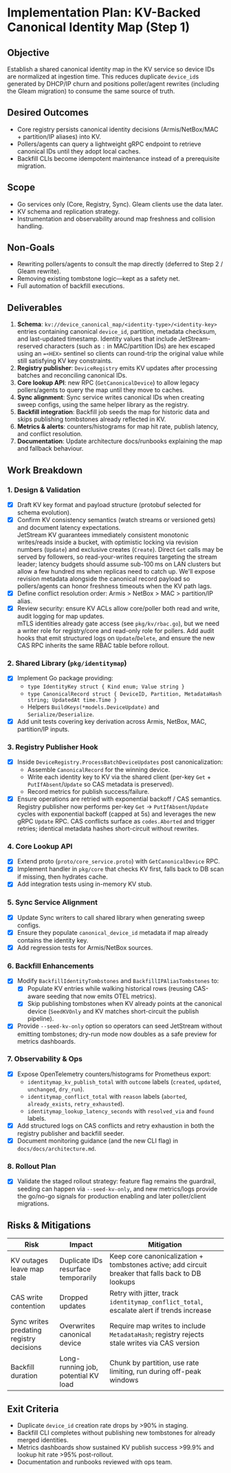 # Implementation Plan: KV-Backed Canonical Identity Map (Step 1)

## Objective
Establish a shared canonical identity map in the KV service so device IDs are normalized at ingestion time. This reduces duplicate `device_id`s generated by DHCP/IP churn and positions poller/agent rewrites (including the Gleam migration) to consume the same source of truth.

## Desired Outcomes
- Core registry persists canonical identity decisions (Armis/NetBox/MAC + partition/IP aliases) into KV.
- Pollers/agents can query a lightweight gRPC endpoint to retrieve canonical IDs until they adopt local caches.
- Backfill CLIs become idempotent maintenance instead of a prerequisite migration.

## Scope
- Go services only (Core, Registry, Sync). Gleam clients use the data later.
- KV schema and replication strategy.
- Instrumentation and observability around map freshness and collision handling.

## Non-Goals
- Rewriting pollers/agents to consult the map directly (deferred to Step 2 / Gleam rewrite).
- Removing existing tombstone logic—kept as a safety net.
- Full automation of backfill executions.

## Deliverables
1. **Schema**: `kv://device_canonical_map/<identity-type>/<identity-key>` entries containing canonical `device_id`, partition, metadata checksum, and last-updated timestamp. Identity values that include JetStream-reserved characters (such as `:` in MAC/partition IDs) are hex escaped using an `=<HEX>` sentinel so clients can round-trip the original value while still satisfying KV key constraints.
2. **Registry publisher**: `DeviceRegistry` emits KV updates after processing batches and reconciling canonical IDs.
3. **Core lookup API**: new RPC (`GetCanonicalDevice`) to allow legacy pollers/agents to query the map until they move to caches.
4. **Sync alignment**: Sync service writes canonical IDs when creating sweep configs, using the same helper library as the registry.
5. **Backfill integration**: Backfill job seeds the map for historic data and skips publishing tombstones already reflected in KV.
6. **Metrics & alerts**: counters/histograms for map hit rate, publish latency, and conflict resolution.
7. **Documentation**: Update architecture docs/runbooks explaining the map and fallback behaviour.

## Work Breakdown

### 1. Design & Validation
- [x] Draft KV key format and payload structure (protobuf selected for schema evolution).
- [x] Confirm KV consistency semantics (watch streams or versioned gets) and document latency expectations.  
  JetStream KV guarantees immediately consistent monotonic writes/reads inside a bucket, with optimistic locking via revision numbers (`Update`) and exclusive creates (`Create`). Direct `Get` calls may be served by followers, so read-your-writes requires targeting the stream leader; latency budgets should assume sub-100 ms on LAN clusters but allow a few hundred ms when replicas need to catch up. We'll expose revision metadata alongside the canonical record payload so pollers/agents can honor freshness timeouts when the KV path lags.
- [x] Define conflict resolution order: Armis > NetBox > MAC > partition/IP alias.
- [x] Review security: ensure KV ACLs allow core/poller both read and write, audit logging for map updates.  
  mTLS identities already gate access (see `pkg/kv/rbac.go`), but we need a writer role for registry/core and read-only role for pollers. Add audit hooks that emit structured logs on `Update`/`Delete`, and ensure the new CAS RPC inherits the same RBAC table before rollout.

### 2. Shared Library (`pkg/identitymap`)
- [x] Implement Go package providing:
  - `type IdentityKey struct { Kind enum; Value string }`
  - `type CanonicalRecord struct { DeviceID, Partition, MetadataHash string; UpdatedAt time.Time }`
  - Helpers `BuildKeys(*models.DeviceUpdate)` and `Serialize/Deserialize`.
- [x] Add unit tests covering key derivation across Armis, NetBox, MAC, partition/IP inputs.

### 3. Registry Publisher Hook
- [x] Inside `DeviceRegistry.ProcessBatchDeviceUpdates` post canonicalization:
  - Assemble `CanonicalRecord` for the winning device.
  - Write each identity key to KV via the shared client (per-key `Get` + `PutIfAbsent`/`Update` so CAS metadata is preserved).
  - Record metrics for publish success/failure.
- [x] Ensure operations are retried with exponential backoff / CAS semantics.  
  Registry publisher now performs per-key `Get` → `PutIfAbsent`/`Update` cycles with exponential backoff (capped at 5s) and leverages the new gRPC `Update` RPC. CAS conflicts surface as `codes.Aborted` and trigger retries; identical metadata hashes short-circuit without rewrites.

### 4. Core Lookup API
- [x] Extend proto (`proto/core_service.proto`) with `GetCanonicalDevice` RPC.
- [x] Implement handler in `pkg/core` that checks KV first, falls back to DB scan if missing, then hydrates cache.
- [x] Add integration tests using in-memory KV stub.

### 5. Sync Service Alignment
- [x] Update Sync writers to call shared library when generating sweep configs.
- [x] Ensure they populate `canonical_device_id` metadata if map already contains the identity key.
- [x] Add regression tests for Armis/NetBox sources.

### 6. Backfill Enhancements
- [x] Modify `BackfillIdentityTombstones` and `BackfillIPAliasTombstones` to:
  - [x] Populate KV entries while walking historical rows (reusing CAS-aware seeding that now emits OTEL metrics).
  - [x] Skip publishing tombstones when KV already points at the canonical device (`SeedKVOnly` and KV matches short-circuit the publish pipeline).
- [x] Provide `--seed-kv-only` option so operators can seed JetStream without emitting tombstones; dry-run mode now doubles as a safe preview for metrics dashboards.

### 7. Observability & Ops
- [x] Expose OpenTelemetry counters/histograms for Prometheus export:
  - `identitymap_kv_publish_total` with `outcome` labels (`created`, `updated`, `unchanged`, `dry_run`).
  - `identitymap_conflict_total` with `reason` labels (`aborted`, `already_exists`, `retry_exhausted`).
  - `identitymap_lookup_latency_seconds` with `resolved_via` and `found` labels.
- [x] Add structured logs on CAS conflicts and retry exhaustion in both the registry publisher and backfill seeder.
- [x] Document monitoring guidance (and the new CLI flag) in `docs/docs/architecture.md`.

### 8. Rollout Plan
- [x] Validate the staged rollout strategy: feature flag remains the guardrail, seeding can happen via `--seed-kv-only`, and new metrics/logs provide the go/no-go signals for production enabling and later poller/client migrations.

## Risks & Mitigations
| Risk | Impact | Mitigation |
|------|--------|------------|
| KV outages leave map stale | Duplicate IDs resurface temporarily | Keep core canonicalization + tombstones active; add circuit breaker that falls back to DB lookups |
| CAS write contention | Dropped updates | Retry with jitter, track `identitymap_conflict_total`, escalate alert if trends increase |
| Sync writes predating registry decisions | Overwrites canonical device | Require map writes to include `MetadataHash`; registry rejects stale writes via CAS version |
| Backfill duration | Long-running job, potential KV load | Chunk by partition, use rate limiting, run during off-peak windows |

## Exit Criteria
- Duplicate `device_id` creation rate drops by >90% in staging.
- Backfill CLI completes without publishing new tombstones for already merged identities.
- Metrics dashboards show sustained KV publish success >99.9% and lookup hit rate >95% post-rollout.
- Documentation and runbooks reviewed with ops team.
